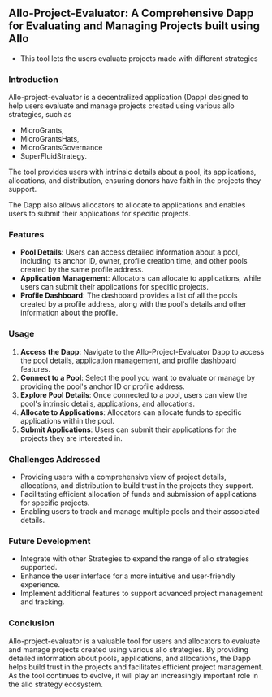 ## Allo-Project-Evaluator: A Comprehensive Dapp for Evaluating and Managing Projects built using Allo

- This tool lets the users evaluate projects made with different strategies

### Introduction

Allo-project-evaluator is a decentralized application (Dapp) designed to help users evaluate and manage projects created using various allo strategies, such as 

- MicroGrants, 
- MicroGrantsHats, 
- MicroGrantsGovernance
- SuperFluidStrategy. 

The tool provides users with intrinsic details about a pool, its applications, allocations, and distribution, ensuring donors have faith in the projects they support. 

The Dapp also allows allocators to allocate to applications and enables users to submit their applications for specific projects.

### Features

- **Pool Details**: Users can access detailed information about a pool, including its anchor ID, owner, profile creation time, and other pools created by the same profile address.
- **Application Management**: Allocators can allocate to applications, while users can submit their applications for specific projects.
- **Profile Dashboard**: The dashboard provides a list of all the pools created by a profile address, along with the pool's details and other information about the profile.

### Usage

1. **Access the Dapp**: Navigate to the Allo-Project-Evaluator Dapp to access the pool details, application management, and profile dashboard features.
2. **Connect to a Pool**: Select the pool you want to evaluate or manage by providing the pool's anchor ID or profile address.
3. **Explore Pool Details**: Once connected to a pool, users can view the pool's intrinsic details, applications, and allocations.
4. **Allocate to Applications**: Allocators can allocate funds to specific applications within the pool.
5. **Submit Applications**: Users can submit their applications for the projects they are interested in.

### Challenges Addressed

- Providing users with a comprehensive view of project details, allocations, and distribution to build trust in the projects they support.
- Facilitating efficient allocation of funds and submission of applications for specific projects.
- Enabling users to track and manage multiple pools and their associated details.

### Future Development

- Integrate with other Strategies to expand the range of allo strategies supported.
- Enhance the user interface for a more intuitive and user-friendly experience.
- Implement additional features to support advanced project management and tracking.

### Conclusion

Allo-project-evaluator is a valuable tool for users and allocators to evaluate and manage projects created using various allo strategies. By providing detailed information about pools, applications, and allocations, the Dapp helps build trust in the projects and facilitates efficient project management. As the tool continues to evolve, it will play an increasingly important role in the allo strategy ecosystem.
